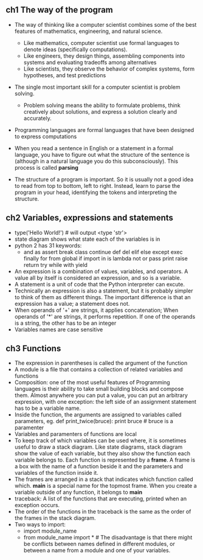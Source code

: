 ## ch1 The way of the program
- The way of thinking like a computer scientist combines some of the best features of mathematics, engineering, and natural science.
  - Like mathematics, computer scientist use formal languages to denote ideas (specifically computations).
  - Like engineers, they design things, assembling components into systems and evaluating tradeoffs among alternatives
  - Like scientists, they observe the behavior of complex systems, form hypotheses, and test predictions

- The single most important skill for a computer scientist is problem solving.
  - Problem solving means the ability to formulate problems, think creatively about solutions, and express a solution clearly and accurately.

- Programming languages are formal languages that have been designed to express computations

- When you read a sentence in English or a statement in a formal language, you have to figure out what the structure of the sentence is (although in a natural language you do this subconsciously). This process is called **parsing**

- The structure of a program is important. So it is usually not a good idea to read from top to bottom, left to right. Instead, learn to parse the program in your head, identifying the tokens and interpreting the structure.


## ch2 Variables, expressions and statements
- type('Hello World!') # will output <type 'str'>
- state diagram shows what state each of the variables is in
- python 2 has 31 keywords:
    - and  as  assert  break  class  continue  def  del  elif  else  except  exec  finally  for  from  global  if  import  in  is  lambda  not  or  pass  print  raise  return  try  while  with  yield
- An expression is a combination of values, variables, and operators. A value all by itself is considered an expression, and so is a variable.
- A statement is a unit of code that the Python interpreter can excute.
- Technically an expression is also a statement, but it is probably simpler to think of them as different things. The important difference is that an expression has a value; a statement does not.
- When operands of '+' are strings, it applies concatenation; When operands of '\*' are strings, it performs repetition. If one of the operands is a string, the other has to be an integer
- Variables names are case sensitive

## ch3 Functions
- The expression in parentheses is called the argument of the function
- A module is a file that contains a collection of related variables and functions
- Composition: one of the most useful features of Programming languages is their ability to take small building blocks and compose them. Almost anywhere you can put a value, you can put an arbitrary expression, with one exception: the left side of an assignment statement has to be a variable name.
- Inside the function, the arguments are assigned to variables called parameters, eg. def print_twice(bruce): print bruce    # bruce is a paramenter
- Variables and paramenters of functions are local
- To keep track of which variables can be used where, it is sometimes useful to draw a stack diagram. Like state diagrams, stack diagram show the value of each variable, but they also show the function each variable belongs to. Each function is represented by a **frame**. A frame is a box with the name of a function beside it and the parameters and variables of the function inside it.
- The frames are arranged in a stack that indicates which function called which. **__main__** is a special name for the topmost frame. When you create a variable outside of any function, it belongs to **__main__**
- traceback: A list of the functions that are executing, printed when an exception occurs.
- The order of the functions in the traceback is the same as the order of the frames in the stack diagram.
- Two ways to import:
  - import module_name
  - from module_name import *   # The disadvantage is that there might be conflicts between names defined in different modules, or between a name from a module and one of your variables.
